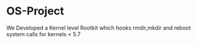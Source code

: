 # OS-Project
We Developed a Kernel level Rootkit which hooks rmdir,mkdir and reboot system calls for kernels &lt; 5.7
